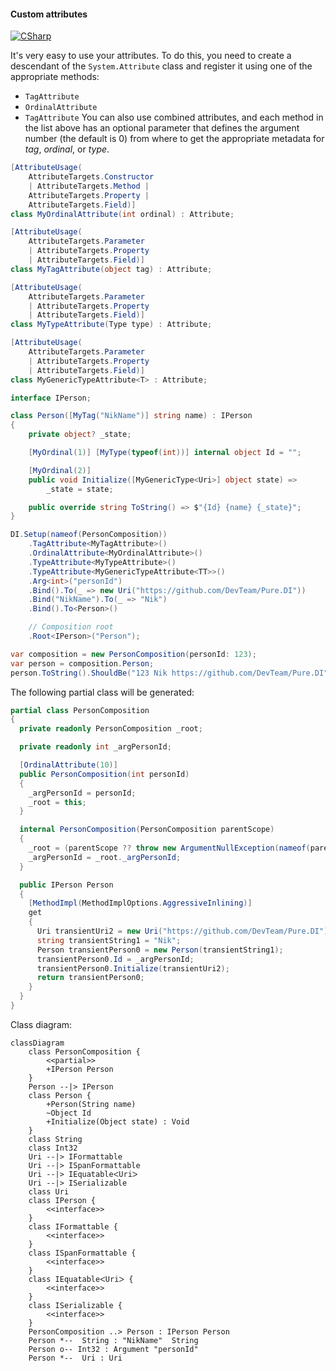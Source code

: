 #### Custom attributes

[![CSharp](https://img.shields.io/badge/C%23-code-blue.svg)](../tests/Pure.DI.UsageTests/Attributes/CustomAttributesScenario.cs)

It's very easy to use your attributes. To do this, you need to create a descendant of the `System.Attribute` class and register it using one of the appropriate methods:
- `TagAttribute`
- `OrdinalAttribute`
- `TagAttribute`
You can also use combined attributes, and each method in the list above has an optional parameter that defines the argument number (the default is 0) from where to get the appropriate metadata for _tag_, _ordinal_, or _type_.


```c#
[AttributeUsage(
    AttributeTargets.Constructor
    | AttributeTargets.Method |
    AttributeTargets.Property |
    AttributeTargets.Field)]
class MyOrdinalAttribute(int ordinal) : Attribute;

[AttributeUsage(
    AttributeTargets.Parameter
    | AttributeTargets.Property
    | AttributeTargets.Field)]
class MyTagAttribute(object tag) : Attribute;

[AttributeUsage(
    AttributeTargets.Parameter
    | AttributeTargets.Property
    | AttributeTargets.Field)]
class MyTypeAttribute(Type type) : Attribute;

[AttributeUsage(
    AttributeTargets.Parameter
    | AttributeTargets.Property
    | AttributeTargets.Field)]
class MyGenericTypeAttribute<T> : Attribute;

interface IPerson;

class Person([MyTag("NikName")] string name) : IPerson
{
    private object? _state;

    [MyOrdinal(1)] [MyType(typeof(int))] internal object Id = "";

    [MyOrdinal(2)]
    public void Initialize([MyGenericType<Uri>] object state) =>
        _state = state;

    public override string ToString() => $"{Id} {name} {_state}";
}

DI.Setup(nameof(PersonComposition))
    .TagAttribute<MyTagAttribute>()
    .OrdinalAttribute<MyOrdinalAttribute>()
    .TypeAttribute<MyTypeAttribute>()
    .TypeAttribute<MyGenericTypeAttribute<TT>>()
    .Arg<int>("personId")
    .Bind().To(_ => new Uri("https://github.com/DevTeam/Pure.DI"))
    .Bind("NikName").To(_ => "Nik")
    .Bind().To<Person>()

    // Composition root
    .Root<IPerson>("Person");

var composition = new PersonComposition(personId: 123);
var person = composition.Person;
person.ToString().ShouldBe("123 Nik https://github.com/DevTeam/Pure.DI");
```

The following partial class will be generated:

```c#
partial class PersonComposition
{
  private readonly PersonComposition _root;

  private readonly int _argPersonId;

  [OrdinalAttribute(10)]
  public PersonComposition(int personId)
  {
    _argPersonId = personId;
    _root = this;
  }

  internal PersonComposition(PersonComposition parentScope)
  {
    _root = (parentScope ?? throw new ArgumentNullException(nameof(parentScope)))._root;
    _argPersonId = _root._argPersonId;
  }

  public IPerson Person
  {
    [MethodImpl(MethodImplOptions.AggressiveInlining)]
    get
    {
      Uri transientUri2 = new Uri("https://github.com/DevTeam/Pure.DI");
      string transientString1 = "Nik";
      Person transientPerson0 = new Person(transientString1);
      transientPerson0.Id = _argPersonId;
      transientPerson0.Initialize(transientUri2);
      return transientPerson0;
    }
  }
}
```

Class diagram:

```mermaid
classDiagram
	class PersonComposition {
		<<partial>>
		+IPerson Person
	}
	Person --|> IPerson
	class Person {
		+Person(String name)
		~Object Id
		+Initialize(Object state) : Void
	}
	class String
	class Int32
	Uri --|> IFormattable
	Uri --|> ISpanFormattable
	Uri --|> IEquatableᐸUriᐳ
	Uri --|> ISerializable
	class Uri
	class IPerson {
		<<interface>>
	}
	class IFormattable {
		<<interface>>
	}
	class ISpanFormattable {
		<<interface>>
	}
	class IEquatableᐸUriᐳ {
		<<interface>>
	}
	class ISerializable {
		<<interface>>
	}
	PersonComposition ..> Person : IPerson Person
	Person *--  String : "NikName"  String
	Person o-- Int32 : Argument "personId"
	Person *--  Uri : Uri
```

